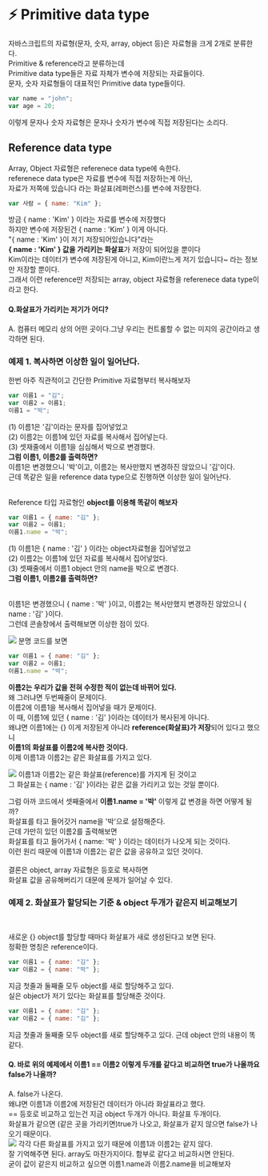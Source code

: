 # ⚡️ Primitive data type

자바스크립트의 자료형(문자, 숫자, array, object 등)은 자료형을 크게 2개로 분류한다. <br>
Primitive & reference라고 분류하는데 <br>
Primitive data type들은 자료 자체가 변수에 저장되는 자료들이다. <br>
문자, 숫자 자료형들이 대표적인 Primitive data type들이다. <br>

```js
var name = "john";
var age = 20;
```

이렇게 문자나 숫자 자료형은 문자나 숫자가 변수에 직접 저장된다는 소리다. <br>

## Reference data type

Array, Object 자료형은 referenece data type에 속한다. <br>
referenece data type은 자료를 변수에 직접 저장하는게 아닌, <br>
자료가 저쪽에 있습니다 라는 화살표(레퍼런스)를 변수에 저장한다.<br>

```js
var 사람 = { name: "Kim" };
```

방금 { name : 'Kim' } 이라는 자료를 변수에 저장했다 <br>
하지만 변수에 저장된건 { name : 'Kim' } 이게 아니다.<br>
"{ name : 'Kim' }이 저기 저장되어있습니다"라는<br>
**{ name : 'Kim' } 값을 가리키는 화살표**가 저장이 되어있을 뿐이다<br>
Kim이라는 데이터가 변수에 저장된게 아니고, Kim이란느게 저기 있습니다~ 라는 정보만 저장할 뿐이다.<br>
그래서 이런 reference만 저장되는 array, object 자료형을 referenece data type이라고 한다.<br>

#### Q.화살표가 가리키는 저기가 어디?

A. 컴퓨터 메모리 상의 어떤 곳이다.그냥 우리는 컨트롤할 수 없는 미지의 공간이라고 생각하면 된다.

### 예제 1. 복사하면 이상한 일이 일어난다.

한번 아주 직관적이고 간단한 Primitive 자료형부터 복사해보자

```js
var 이름1 = "김";
var 이름2 = 이름1;
이름1 = "박";
```

(1) 이름1은 '김'이라는 문자를 집어넣었고<br>
(2) 이름2는 이름1에 있던 자료를 복사해서 집어넣는다.<br>
(3) 셋재줄에서 이름1을 심심해서 박으로 변경했다.<br>
**그럼 이름1, 이름2를 출력하면?**
<br>
이름1은 변경했으니 '박'이고, 이름2는 복사만했지 변경하진 않았으니 '김'이다.<br>
근데 똑같은 일을 reference data type으로 진행하면 이상한 일이 일어난다.<br>
<br>

Reference 타입 자료형인 **object를 이용해 똑같이 해보자**

```js
var 이름1 = { name: "김" };
var 이름2 = 이름1;
이름1.name = "박";
```

(1) 이름1은 { name : '김' } 이라는 object자료형을 집어넣었고<br>
(2) 이름2는 이름1에 있던 자료를 복사해서 집어넣었다. <br>
(3) 셋째줄에서 이름1 object 안의 name을 박으로 변경다. <br>
**그럼 이름1, 이름2를 출력하면?**<br>
<br>

이름1은 변경했으니 { name : '박' }이고, 이름2는 복사만했지 변경하진 않았으니 { name : '김' }이다.<br>
그런데 콘솔창에서 출력해보면 이상한 점이 있다.<br>

![](https://velog.velcdn.com/images/hosickk/post/e51dde80-6a46-40f8-83ea-40cb42dc44b1/image.png)
분명 코드를 보면

```js
var 이름1 = { name: "김" };
var 이름2 = 이름1;
이름1.name = "박";
```

**이름2는 우리가 값을 전혀 수정한 적이 없는데 바뀌어 있다.** <br>
왜 그러냐면 두번째줄이 문제이다.<br>
이름2에 이름1을 복사해서 집어넣을 때가 문제이다.<br>
이 때, 이름1에 있던 { name : '김' }이라는 데이터가 복사된게 아니다.<br>
왜냐면 이름1에는 {} 이게 저장된게 아니라 **reference(화살표)가 저장**되어 있다고 했으니<br>
**이름1의 화살표를 이름2에 복사한 것이다.**<br>
이제 이름1과 이름2는 같은 화살표를 가지고 있다.<br>

![](https://velog.velcdn.com/images/hosickk/post/15daeae6-5f27-41c0-9c1f-ce71df6785a3/image.png)
이름1과 이름2는 같은 화살표(reference)를 가지게 된 것이고<br>
그 화살표는 { name : '김' }이라는 같은 값을 가리키고 있는 것일 뿐이다.<br>

그럼 아까 코드에서 셋째줄에서 **이름1.name = '박'** 이렇게 값 변경을 하면 어떻게 될까? <br>
화살표를 타고 들어갓거 name을 '박'으로 설정해준다. <br>
근데 가만히 있던 이름2를 출력해보면 <br>
화살표를 타고 들어가서 { name: '박' } 이라는 데이터가 나오게 되는 것이다. <br>
이런 원리 때문에 이름1과 이름2는 같은 값을 공유하고 있던 것이다. <br>
<br>
결론은 object, array 자료형은 등호로 복사하면<br>
화살표 값을 공유해버리기 대문에 문제가 일어날 수 있다.<br>

### 예제 2. 화살표가 할당되는 기준 & object 두개가 같은지 비교해보기

<br>

새로운 {} object를 할당할 때마다 화살표가 새로 생성된다고 보면 된다.<br>
정확한 명칭은 reference이다.<br>

```js
var 이름1 = { name: "김" };
var 이름2 = { name: "박" };
```

지금 첫줄과 둘째줄 모두 object를 새로 할당해주고 있다.<br>
실은 object가 저기 있다는 화살표를 할당해준 것이다.<br>

```js
var 이름1 = { name: "김" };
var 이름2 = { name: "김" };
```

지금 첫줄과 둘째줄 모두 object를 새로 할당해주고 있다. 근데 object 안의 내용이 똑같다.

#### Q. 바로 위의 예제에서 이름1 == 이름2 이렇게 두개를 같다고 비교하면 true가 나올까요 false가 나올까?

A. false가 나온다.<br>
왜냐면 이름1과 이름2에 저장된건 데이터가 아니라 화살표라고 했다.<br>
== 등호로 비교하고 있는건 지금 object 두개가 아니다. 화살표 두개이다.<br>
화살표가 같으면 (같은 곳을 가리키면)true가 나오고, 화살표가 같지 않으면 false가 나오기 때문이다.<br>
![](https://velog.velcdn.com/images/hosickk/post/ec68d187-e70f-422e-8c22-443f403d519b/image.png)
각각 다른 화살표를 가지고 있기 때문에 이름1과 이름2는 같지 않다.<br>
잘 기억해주면 된다. array도 마찬가지이다. 함부로 같다고 비교하시면 안된다.<br>
굳이 값이 같은지 비교하고 싶으면 이름1.name과 이름2.name을 비교해보자<br>
